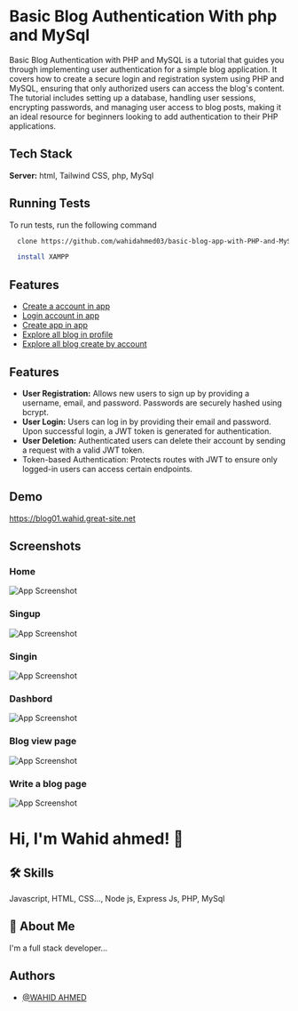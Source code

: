 
# Basic Blog Authentication With php and MySql
Basic Blog Authentication with PHP and MySQL is a tutorial that guides you through implementing user authentication for a simple blog application. It covers how to create a secure login and registration system using PHP and MySQL, ensuring that only authorized users can access the blog's content. The tutorial includes setting up a database, handling user sessions, encrypting passwords, and managing user access to blog posts, making it an ideal resource for beginners looking to add authentication to their PHP applications.




## Tech Stack

**Server:** html, Tailwind CSS, php, MySql


## Running Tests

To run tests, run the following command

```bash
  clone https://github.com/wahidahmed03/basic-blog-app-with-PHP-and-MySql.git
```

```bash
  install XAMPP
```
## Features
 - [Create a account in app](https://blog01.wahid.great-site.net/)
  - [Login account in app](https://blog01.wahid.great-site.net/) 
  - [Create app in app](https://blog01.wahid.great-site.net/)
 - [Explore all blog in profile](https://blog01.wahid.great-site.net/)
 - [Explore all blog create by account](https://blog01.wahid.great-site.net/)


## Features

- **User Registration:** Allows new users to sign up by providing a username, email, and password. Passwords are securely hashed using bcrypt.
- **User Login:** Users can log in by providing their email and password. Upon successful login, a JWT token is generated for authentication.
- **User Deletion:** Authenticated users can delete their account by sending a request with a valid JWT token.
- Token-based Authentication: Protects routes with JWT to ensure only logged-in users can access certain endpoints.
## Demo

https://blog01.wahid.great-site.net


## Screenshots
 ### Home
![App Screenshot](https://i.ibb.co.com/5kfQk4Z/home.png)

### Singup
![App Screenshot](https://i.ibb.co.com/h8d2dVy/singup.png)

### Singin
![App Screenshot](https://i.ibb.co.com/dG2w6bj/singin.png)


### Dashbord
![App Screenshot](https://i.ibb.co.com/VTvnpsH/dashbord.png)

 ### Blog view page
![App Screenshot](https://i.ibb.co.com/fGbmG12/blog.png)

### Write a blog page
![App Screenshot](https://i.ibb.co.com/zbbV8T8/write-blog.png)
# Hi, I'm Wahid ahmed! 👋


## 🛠 Skills
Javascript, HTML, CSS..., Node js, Express Js, PHP, MySql


## 🚀 About Me
I'm a full stack developer...


## Authors

- [@WAHID AHMED](https://github.com/wahidahmed03)

